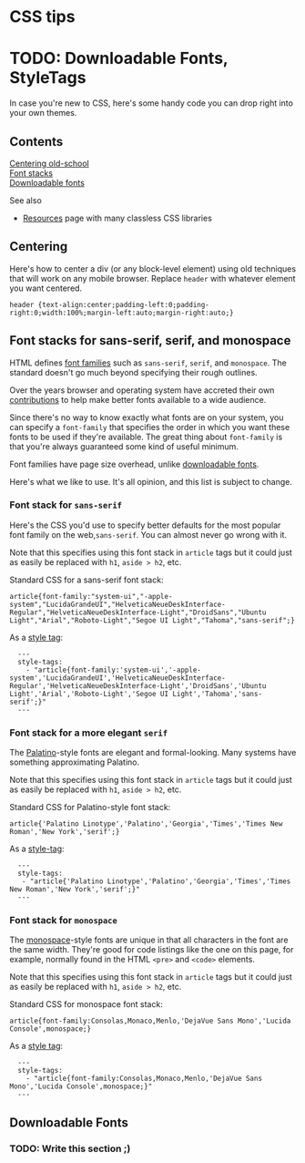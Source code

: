 
# CSS tips

# TODO: Downloadable Fonts, StyleTags 

In case you're new to CSS, here's some handy code
you can drop right into your own themes.

## Contents
[Centering old-school](#centering)  
[Font stacks](#font-stacks)  
[Downloadable fonts](#downloadble-fonts)  

See also
* [Resources](resources.html) page with many classless CSS libraries 

## Centering

Here's how to center a div (or any block-level element) using
old techniques that will work on any mobile browser. 
Replace `header` with whatever element you want centered.

```
header {text-align:center;padding-left:0;padding-right:0;width:100%;margin-left:auto;margin-right:auto;}
```

<a name="font-stacks"></a>
## Font stacks for sans-serif, serif, and monospace 

HTML defines [font families](https://developer.mozilla.org/en-US/docs/Web/CSS/font-family) such as `sans-serif`, `serif`, and `monospace`.
The standard doesn't go much beyond specifying their rough outlines.

Over the years browser and operating system have accreted their own
[contributions](https://en.wikipedia.org/wiki/Core_fonts_for_the_Web) to help 
make better fonts available to a wide audience.

Since there's no way to know exactly what fonts are on your system, you 
can specify a `font-family` that specifies the order in which you want
these fonts to be used if they're available. The great thing about `font-family`
is that you're always guaranteed some kind of useful minimum.

Font families have page size overhead, unlike [downloadable fonts](#downloadable-fonts).

Here's what we like to use. It's all opinion, and this list is 
subject to change.

### Font stack for `sans-serif`

Here's the CSS you'd use to specify better defaults for the most
popular font family on the web,`sans-serif`. You can almost
never go wrong with it.

Note that this specifies using this font stack in `article` tags 
but it could just as easily be replaced with 
`h1`, `aside > h2`, etc.

Standard CSS for a sans-serif font stack:

```
article{font-family:"system-ui","-apple-system","LucidaGrandeUI","HelveticaNeueDeskInterface-Regular","HelveticaNeueDeskInterface-Light","DroidSans","Ubuntu Light","Arial","Roboto-Light","Segoe UI Light","Tahoma","sans-serif";}
```

As a [style tag](style-tags.html):
 
      ---
      style-tags:
        - "article{font-family:'system-ui','-apple-system','LucidaGrandeUI','HelveticaNeueDeskInterface-Regular','HelveticaNeueDeskInterface-Light','DroidSans','Ubuntu Light','Arial','Roboto-Light','Segoe UI Light','Tahoma','sans-serif';}"
      ---

### Font stack for a more elegant `serif`

The [Palatino](https://en.wikipedia.org/wiki/Palatino)-style fonts
are elegant and formal-looking. Many systems have something
approximating Palatino.

Note that this specifies using this font stack in `article` tags 
but it could just as easily be replaced with 
`h1`, `aside > h2`, etc.

Standard CSS for Palatino-style font stack:

```
article{'Palatino Linotype','Palatino','Georgia','Times','Times New Roman','New York','serif';}
```

As a [style-tag](style-tags.html):

      ---
      style-tags:
       - "article{'Palatino Linotype','Palatino','Georgia','Times','Times New Roman','New York','serif';}"
      ---
 
### Font stack for `monospace`

The [monospace](https://en.wikipedia.org/wiki/List_of_monospaced_typefaces)-style fonts are unique in that all characters in the font are the same width.
They're good for code listings like the one on this page, for example,
normally found in the HTML `<pre>` and `<code>` elements.

Note that this specifies using this font stack in `article` tags 
but it could just as easily be replaced with 
`h1`, `aside > h2`, etc.

Standard CSS for monospace font stack:

```
article{font-family:Consolas,Monaco,Menlo,'DejaVue Sans Mono','Lucida Console',monospace;}
```

As a [style tag](style-tags.html):

      ---
      style-tags:
        - "article{font-family:Consolas,Monaco,Menlo,'DejaVue Sans Mono','Lucida Console',monospace;}"
      ---
 
## Downloadable Fonts 

### TODO: Write this section ;)

